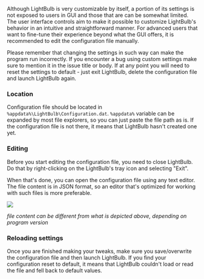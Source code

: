 Although LightBulb is very customizable by itself, a portion of its settings is not exposed to users in GUI and those that are can be somewhat limited. The user interface controls aim to make it possible to customize LightBulb's behavior in an intuitive and straightforward manner. For advanced users that want to fine-tune their experience beyond what the GUI offers, it is recommended to edit the configuration file manually.

Please remember that changing the settings in such way can make the program run incorrectly. If you encounter a bug using custom settings make sure to mention it in the issue title or body. If at any point you will need to reset the settings to default - just exit LightBulb, delete the configuration file and launch LightBulb again.

### Location

Configuration file should be located in `%appdata%\LightBulb\Configuration.dat`. `%appdata%` variable can be expanded by most file explorers, so you can just paste the file path as is. If the configuration file is not there, it means that LightBulb hasn't created one yet.

### Editing

Before you start editing the configuration file, you need to close LightBulb. Do that by right-clicking on the LightBulb's  tray icon and selecting "Exit".

When that's done, you can open the configuration file using any text editor. The file content is in JSON format, so an editor that's optimized for working with such files is more preferable.

![](https://i.imgur.com/aYqwKCE.png)

*file content can be different from what is depicted above, depending on program version*


### Reloading settings

Once you are finished making your tweaks, make sure you save/overwrite the configuration file and then launch LightBulb. If you find your configuration reset to default, it means that LightBulb couldn't load or read the file and fell back to default values.